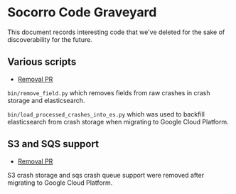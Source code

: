 # Socorro Code Graveyard

This document records interesting code that we've deleted for the sake of discoverability for the future.

## Various scripts

* [Removal PR](https://github.com/mozilla-services/socorro/pull/6674)

`bin/remove_field.py` which removes fields from raw crashes in crash storage and elasticsearch.

`bin/load_processed_crashes_into_es.py` which was used to backfill elasticsearch from crash storage
when migrating to Google Cloud Platform.

## S3 and SQS support

* [Removal PR](https://github.com/mozilla-services/socorro/pull/6669)

S3 crash storage and sqs crash queue support were removed after migrating to Google Cloud Platform.
